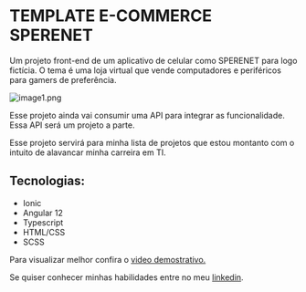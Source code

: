 # TEMPLATE E-COMMERCE SPERENET

Um projeto front-end de um aplicativo de celular como SPERENET para logo fictícia. O tema é uma loja virtual que vende computadores e periféricos para gamers de preferência.

![image1.png](https://i.postimg.cc/prrMRvn7/image1.png)

Esse projeto ainda vai consumir uma API para integrar as funcionalidade. Essa API será um projeto a parte.

Esse projeto servirá para minha lista de projetos que estou montanto com o
intuito de alavancar minha carreira em TI.

## Tecnologias:

- Ionic
- Angular 12
- Typescript
- HTML/CSS
- SCSS

Para visualizar melhor confira o [video demostrativo.](https://dms.licdn.com/playlist/C4D05AQFOHptZ3ubezw/mp4-720p-30fp-crf28/0/1656794746806?e=1657422000&v=beta&t=w33pmaJIkTHhL4-SOF0Dr2iotVdUdphGivEE1X0ilak)


Se quiser conhecer minhas habilidades entre no meu [linkedin](https://www.linkedin.com/in/roberto-carlos-677851174/).